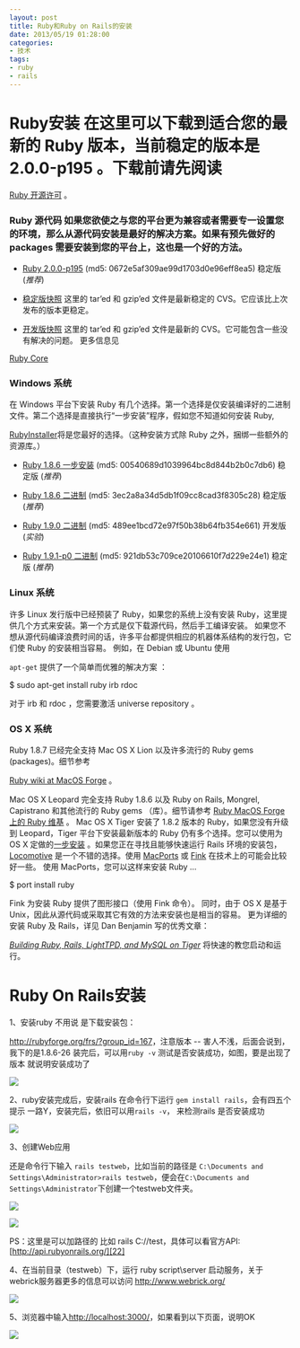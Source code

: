 ```yaml
---
layout: post
title: Ruby和Ruby on Rails的安装
date: 2013/05/19 01:28:00
categories: 
- 技术
tags: 
- ruby
- rails
---
```


# Ruby安装 在这里可以下载到适合您的最新的 Ruby 版本，当前稳定的版本是 2.0.0-p195 。下载前请先阅读 

[Ruby 开源许可][1] 。 

### Ruby 源代码 如果您欲使之与您的平台更为兼容或者需要专一设置您的环境，那么从源代码安装是最好的解决方案。如果有预先做好的 packages 需要安装到您的平台上，这也是一个好的方法。 

*   [Ruby 2.0.0-p195][2] (md5: 0672e5af309ae99d1703d0e96eff8ea5) 稳定版 (*推荐*)

*   [稳定版快照][3] 这里的 tar’ed 和 gzip’ed 文件是最新稳定的 CVS。它应该比上次发布的版本更稳定。

*   [开发版快照][4] 这里的 tar’ed 和 gzip’ed 文件是最新的 CVS。它可能包含一些没有解决的问题。 更多信息见 

[Ruby Core][5]

### Windows 系统

在 Windows 平台下安装 Ruby 有几个选择。第一个选择是仅安装编译好的二进制文件。第二个选择是直接执行“一步安装”程序，假如您不知道如何安装 Ruby,

[RubyInstaller][6]将是您最好的选择。（这种安装方式除 Ruby 之外，捆绑一些额外的资源库。） 

*   [Ruby 1.8.6 一步安装][7] (md5: 00540689d1039964bc8d844b2b0c7db6) 稳定版 (*推荐*)

*   [Ruby 1.8.6 二进制][8] (md5: 3ec2a8a34d5db1f09cc8cad3f8305c28) 稳定版 (*推荐*)

*   [Ruby 1.9.0 二进制][9] (md5: 489ee1bcd72e97f50b38b64fb354e661) 开发版 (*实验*)

*   [Ruby 1.9.1-p0 二进制][10] (md5: 921db53c709ce20106610f7d229e24e1) 稳定版 (*推荐*)

### Linux 系统

许多 Linux 发行版中已经预装了 Ruby，如果您的系统上没有安装 Ruby，这里提供几个方式来安装。第一个方式是仅下载源代码，然后手工编译安装。 如果您不想从源代码编译浪费时间的话，许多平台都提供相应的机器体系结构的发行包，它们使 Ruby 的安装相当容易。 例如，在 Debian 或 Ubuntu 使用 

`apt-get` 提供了一个简单而优雅的解决方案 ：

   $ sudo apt-get install ruby irb rdoc

对于 irb 和 rdoc ，您需要激活 universe repository 。 

### OS X 系统

Ruby 1.8.7 已经完全支持 Mac OS X Lion 以及许多流行的 Ruby gems (packages)。细节参考 

[Ruby wiki at MacOS Forge][11] 。 

Mac OS X Leopard 完全支持 Ruby 1.8.6 以及 Ruby on Rails, Mongrel, Capistrano 和其他流行的 Ruby gems （库）。细节请参考 [Ruby MacOS Forge 上的 Ruby 维基][12] 。 Mac OS X Tiger 安装了 1.8.2 版本的 Ruby，如果您没有升级到 Leopard，Tiger 平台下安装最新版本的 Ruby 仍有多个选择。您可以使用为 OS X 定做的[一步安装][13] 。如果您正在寻找且能够快速运行 Rails 环境的安装包，[Locomotive][14] 是一个不错的选择。使用 [MacPorts][15] 或 [Fink][16] 在技术上的可能会比较好一些。 使用 MacPorts，您可以这样来安装 Ruby … 

   $ port install ruby

Fink 为安装 Ruby 提供了图形接口（使用 Fink 命令）。 同时，由于 OS X 是基于 Unix，因此从源代码或采取其它有效的方法来安装也是相当的容易。 更为详细的安装 Ruby 及 Rails，详见 Dan Benjamin 写的优秀文章： 

[*Building Ruby, Rails, LightTPD, and MySQL on Tiger*][17] 将快速的教您启动和运行。   

# Ruby On Rails安装 

1、安装ruby 不用说 是下载安装包：

<http://rubyforge.org/frs/?group_id=167>，注意版本 -- 害人不浅，后面会说到，我下的是1.8.6-26 装完后，可以用`ruby -v` 测试是否安装成功，如图，要是出现了版本 就说明安装成功了 

![][18] 

2、ruby安装完成后，安装rails 在命令行下运行 `gem install rails`，会有四五个提示 一路Y，安装完后，依旧可以用`rails -v`， 来检测rails 是否安装成功 

![][19] 

3、创建Web应用

还是命令行下输入 `rails testweb`，比如当前的路径是 `C:\Documents and Settings\Administrator>rails testweb`，便会在`C:\Documents and Settings\Administrator`下创建一个testweb文件夹。 

![][20]

![][21] 

PS：这里是可以加路径的 比如 rails C://test，具体可以看官方API:[http://api.rubyonrails.org/][22]

4、在当前目录（testweb）下，运行 ruby script\server 启动服务，关于webrick服务器更多的信息可以访问 <http://www.webrick.org/> 

![][23] 

5、浏览器中输入<http://localhost:3000/>，如果看到以下页面，说明OK 

![][24]

 [1]: http://www.ruby-lang.org/en/about/license.txt

 [2]: ftp://ftp.ruby-lang.org/pub/ruby/2.0/ruby-2.0.0-p195.tar.gz

 [3]: ftp://ftp.ruby-lang.org/pub/ruby/stable-snapshot.tar.gz

 [4]: ftp://ftp.ruby-lang.org/pub/ruby/snapshot.tar.gz

 [5]: http://www.ruby-lang.org/zh_cn/community/ruby-core/

 [6]: http://rubyinstaller.org/

 [7]: http://rubyforge.org/frs/download.php/29263/ruby186-26.exe

 [8]: ftp://ftp.ruby-lang.org/pub/ruby/binaries/mswin32/ruby-1.8.6-p111-i386-mswin32.zip

 [9]: ftp://ftp.ruby-lang.org/pub/ruby/binaries/mswin32/unstable/ruby-1.9.0-0-i386-mswin32.zip

 [10]: ftp://ftp.ruby-lang.org/pub/ruby/binaries/mswin32/ruby-1.9.1-p0-i386-mswin32.zip

 [11]: http://trac.macosforge.org/projects/ruby/wiki

 [12]: http://trac.macosforge.org/projects/ruby/wiki

 [13]: http://rubyosx.rubyforge.org/

 [14]: http://locomotive.raaum.org/

 [15]: http://www.macports.org/

 [16]: http://fink.sourceforge.net/

 [17]: http://hivelogic.com/articles/2005/12/01/ruby_rails_lighttpd_mysql_tiger

 [18]: https://ww4.sinaimg.cn/large/006tNc79gw1f512g5o2z7j30cq01w3yt

 [19]: https://ww4.sinaimg.cn/large/006tNc79gw1f512gcjzszj30br018jrc

 [20]: https://ww2.sinaimg.cn/large/006tNc79gw1f512gkr98nj30et0hsq5y

 [21]: https://ww1.sinaimg.cn/large/006tNc79gw1f512gs4bm4j30e40hyq6p

 [22]: http://api.rubyonrails.org/

 [23]: https://ww2.sinaimg.cn/large/006tNc79gw1f512h00glcj30hb04qq44

 [24]: https://ww4.sinaimg.cn/large/006tNc79gw1f512h6u9jcj30i80fp769
